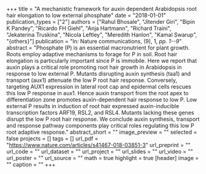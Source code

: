 +++
title = "A mechanistic framework for auxin dependent Arabidopsis root hair elongation to low external phosphate"
date = "2018-01-01"
publication_types = ["2"]
authors = ["Rahul Bhosale", "Jitender Giri", "Bipin K Pandey", "Ricardo FH Giehl", "Anja Hartmann", "Richard Traini", "Jekaterina Truskina", "Nicola Leftley", "Meredith Hanlon", "Kamal Swarup", "{others}"]
publication = "In: Nature communications, (9), 1, _pp. 1--9_"
abstract = "Phosphate (P) is an essential macronutrient for plant growth. Roots employ adaptive mechanisms to forage for P in soil. Root hair elongation is particularly important since P is immobile. Here we report that auxin plays a critical role promoting root hair growth in Arabidopsis in response to low external P. Mutants disrupting auxin synthesis (taa1) and transport (aux1) attenuate the low P root hair response. Conversely, targeting AUX1 expression in lateral root cap and epidermal cells rescues this low P response in aux1. Hence auxin transport from the root apex to differentiation zone promotes auxin-dependent hair response to low P. Low external P results in induction of root hair expressed auxin-inducible transcription factors ARF19, RSL2, and RSL4. Mutants lacking these genes disrupt the low P root hair response. We conclude auxin synthesis, transport and response pathway components play critical roles regulating this low P root adaptive response."
abstract_short = ""
image_preview = ""
selected = false
projects = []
tags = []
url_pdf = "https://www.nature.com/articles/s41467-018-03851-3"
url_preprint = ""
url_code = ""
url_dataset = ""
url_project = ""
url_slides = ""
url_video = ""
url_poster = ""
url_source = ""
math = true
highlight = true
[header]
image = ""
caption = ""
+++
